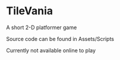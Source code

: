 # TileVania
 A short 2-D platformer game

Source code can be found in Assets/Scripts

Currently not available online to play
